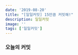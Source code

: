 ```yaml
---
date: '2019-08-20'
title: "[일일커밋] 15만큼 커밋해!"
description: 일일커밋
image: ''
tags: ['일일커밋']
---
```


### 오늘의 커밋